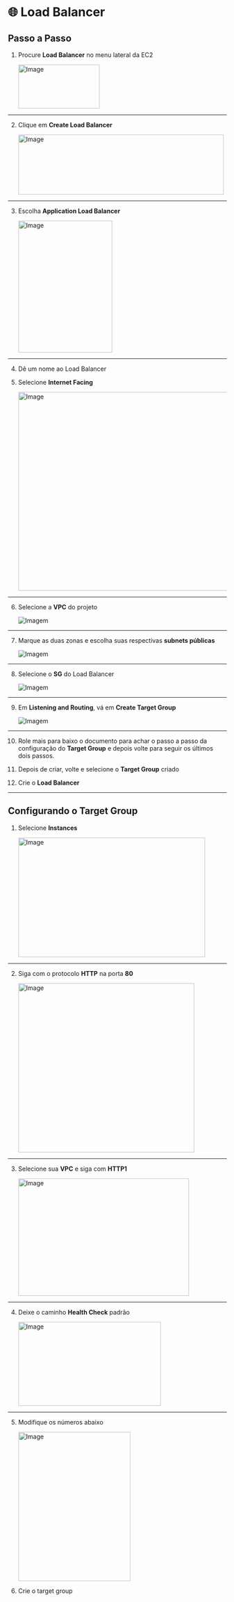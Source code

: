 # 🌐 Load Balancer

## Passo a Passo

1. Procure **Load Balancer** no menu lateral da EC2  

   <img width="187" height="101" alt="Image" src="https://github.com/user-attachments/assets/707bfc30-96fe-4cb4-b171-e90441190879" />

---

2. Clique em **Create Load Balancer**  

   <img width="473" height="138" alt="Image" src="https://github.com/user-attachments/assets/e2f6fbbf-9905-4d3e-8b89-e3ebd5211dd0" />

---

3. Escolha **Application Load Balancer**  

   <img width="216" height="303" alt="Image" src="https://github.com/user-attachments/assets/346cd161-b588-4316-8fc9-8ed1786f629a" />

---

4. Dê um nome ao Load Balancer  

5. Selecione **Internet Facing**  

   <img width="619" height="457" alt="Image" src="https://github.com/user-attachments/assets/a7175519-9b1b-4214-99e3-fa60a57c9c70" />

---

6. Selecione a **VPC** do projeto  

   <img src="imagem" alt="Imagem" />

---

7. Marque as duas zonas e escolha suas respectivas **subnets públicas**  

   <img src="imagem" alt="Imagem" />

---

8. Selecione o **SG** do Load Balancer  

   <img src="imagem" alt="Imagem" />

---

9. Em **Listening and Routing**, vá em **Create Target Group**  

   <img src="imagem" alt="Imagem" />

---

10. Role mais para baixo o documento para achar o passo a passo da configuração do **Target Group** e depois volte para seguir os últimos dois passos.  

11. Depois de criar, volte e selecione o **Target Group** criado  

12. Crie o **Load Balancer**  

---

## Configurando o Target Group

1. Selecione **Instances**  

   <img width="430" height="275" alt="Image" src="https://github.com/user-attachments/assets/35638a95-7bfd-4661-8fde-8659d8246efc" />

---

2. Siga com o protocolo **HTTP** na porta **80**  

   <img width="405" height="389" alt="Image" src="https://github.com/user-attachments/assets/a70a0a2e-3393-41ec-a44c-0969461c0f4b" />

---

3. Selecione sua **VPC** e siga com **HTTP1**

   <img width="393" height="270" alt="Image" src="https://github.com/user-attachments/assets/2cbc3c44-d3dd-4491-89d2-693a6c5184d1" />


---

4. Deixe o caminho **Health Check** padrão  

   <img width="328" height="193" alt="Image" src="https://github.com/user-attachments/assets/8f769425-d3bb-4363-b576-717ac66ce2b0" />

---

5. Modifique os números abaixo  

   <img width="258" height="343" alt="Image" src="https://github.com/user-attachments/assets/4d7ac1e7-c2d8-42f7-9026-445a444dd9c5" />

6. Crie o target group
















